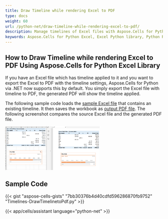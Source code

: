 ```yaml
---
title: Draw Timeline while rendering Excel to PDF
type: docs
weight: 60
url: /python-net/draw-timeline-while-rendering-excel-to-pdf/
description: Manage timelines of Excel files with Aspose.Cells for Python via .NET.
keywords: Aspose.Cells for Python Excel, Excel Python library, Python Rendering timeline to pdf without Excel.
---
```


## **How to Draw Timeline while rendering Excel to PDF Using Aspose.Cells for Python Excel Library**
If you have an Excel file which has timeline applied to it and you want to export the Excel to PDF with the timeline settings, Aspose.Cells for Python via .NET now supports this by default. You simply export the Excel file with timeline to PDF, the generated PDF will show the timeline applied.

The following sample code loads the [sample Excel file](input.xlsx) that contains an existing timeline. It then saves the workbook as [output PDF file](out.pdf). The following screenshot compares the source Excel file and the generated PDF file.

<img src="out.png" width="60%">

## **Sample Code**
{{< gist "aspose-cells-gists" "7bb30376b4d40cdfd596286870fb9752" "Timelines-DrawTimelinetoPdf.py" >}}

{{< app/cells/assistant language="python-net" >}}